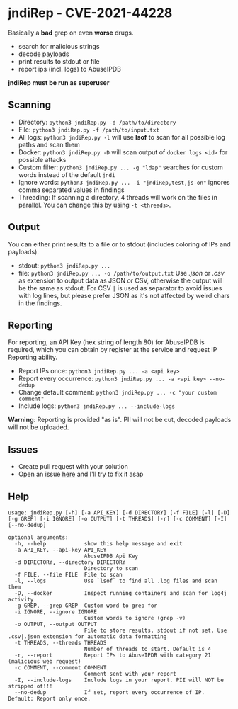 # jndiRep - CVE-2021-44228
Basically a **bad** grep on even **worse** drugs.
- search for malicious strings
- decode payloads
- print results to stdout or file
- report ips (incl. logs) to AbuseIPDB

**jndiRep must be run as superuser**

## Scanning
- Directory: `python3 jndiRep.py -d /path/to/directory`
- File: `python3 jndiRep.py -f /path/to/input.txt`
- All logs: `python3 jndiRep.py -l` will use **lsof** to scan for all possible log paths and scan them
- Docker: `python3 jndiRep.py -D` will scan output of `docker logs <id>` for possible attacks
- Custom filter: `python3 jndiRep.py ... -g "ldap"` searches for custom words instead of the default `jndi`
- Ignore words: `python3 jndiRep.py ... -i "jndiRep,test,js-on"` ignores comma separated values in findings
- Threading: If scanning a directory, 4 threads will work on the files in parallel. You can change this by using `-t <threads>`.

## Output
You can either print results to a file or to stdout (includes coloring of IPs and payloads).
- stdout: `python3 jndiRep.py ...`
- file: `python3 jndiRep.py ... -o /path/to/output.txt`
Use *.json* or *.csv* as extension to output data as JSON or CSV, otherwise the output will be the same as stdout. For CSV `|` is used as separator to avoid issues with log lines, but please prefer JSON as it's not affected by weird chars in the findings.

## Reporting
For reporting, an API Key (hex string of length 80) for AbuseIPDB is required, which you can obtain by register at the service and request IP Reporting ability.

- Report IPs once: `python3 jndiRep.py ... -a <api key>`
- Report every occurrence: `python3 jndiRep.py ... -a <api key> --no-dedup`
- Change default comment: `python3 jndiRep.py ... -c "your custom comment"`
- Include logs: `python3 jndiRep.py ... --include-logs`

**Warning**: Reporting is provided "as is". PII will not be cut, decoded payloads will not be uploaded.

## Issues
- Create pull request with your solution
- Open an issue [here](https://github.com/js-on/jndiRep/issues) and I'll try to fix it asap

## Help
```
usage: jndiRep.py [-h] [-a API_KEY] [-d DIRECTORY] [-f FILE] [-l] [-D] [-g GREP] [-i IGNORE] [-o OUTPUT] [-t THREADS] [-r] [-c COMMENT] [-I] [--no-dedup]

optional arguments:
  -h, --help            show this help message and exit
  -a API_KEY, --api-key API_KEY
                        AbuseIPDB Api Key
  -d DIRECTORY, --directory DIRECTORY
                        Directory to scan
  -f FILE, --file FILE  File to scan
  -l, --logs            Use `lsof` to find all .log files and scan them
  -D, --docker          Inspect running containers and scan for log4j activity
  -g GREP, --grep GREP  Custom word to grep for
  -i IGNORE, --ignore IGNORE
                        Custom words to ignore (grep -v)
  -o OUTPUT, --output OUTPUT
                        File to store results. stdout if not set. Use .csv|.json extension for automatic data formatting
  -t THREADS, --threads THREADS
                        Number of threads to start. Default is 4
  -r, --report          Report IPs to AbuseIPDB with category 21 (malicious web request)
  -c COMMENT, --comment COMMENT
                        Comment sent with your report
  -I, --include-logs    Include logs in your report. PII will NOT be stripped of!!!
  --no-dedup            If set, report every occurrence of IP. Default: Report only once.
```